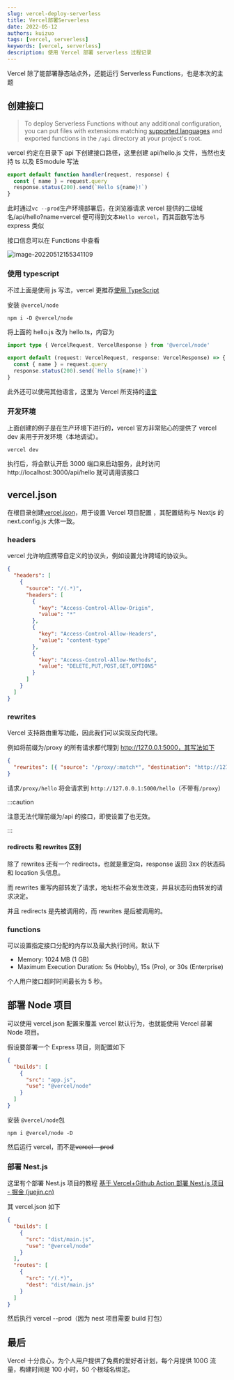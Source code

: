 ```yaml
---
slug: vercel-deploy-serverless
title: Vercel部署Serverless
date: 2022-05-12
authors: kuizuo
tags: [vercel, serverless]
keywords: [vercel, serverless]
description: 使用 Vercel 部署 serverless 过程记录
---
```


Vercel 除了能部署静态站点外，还能运行 Serverless Functions，也是本次的主题

<!-- truncate -->

## 创建接口

> To deploy Serverless Functions without any additional configuration, you can put files with extensions matching [supported languages](https://vercel.com/docs/concepts/functions/supported-languages) and exported functions in the `/api` directory at your project's root.

vercel 约定在目录下 api 下创建接口路径，这里创建 api/hello.js 文件，当然也支持 ts 以及 ESmodule 写法

```javascript title='api/hello.js'
export default function handler(request, response) {
  const { name } = request.query
  response.status(200).send(`Hello ${name}!`)
}
```

此时通过`vc --prod`生产环境部署后，在浏览器请求 vercel 提供的二级域名/api/hello?name=vercel 便可得到文本`Hello vercel`，而其函数写法与 express 类似

接口信息可以在 Functions 中查看

![image-20220512155341109](https://img.kuizuo.cn/image-20220512155341109.png)

### 使用 typescript

不过上面是使用 js 写法，vercel 更推荐[使用 TypeScript](https://vercel.com/docs/concepts/functions/serverless-functions/supported-languages#using-typescript)

安装 `@vercel/node`

```
npm i -D @vercel/node
```

将上面的 hello.js 改为 hello.ts，内容为

```typescript title='api/hello.ts'
import type { VercelRequest, VercelResponse } from '@vercel/node'

export default (request: VercelRequest, response: VercelResponse) => {
  const { name } = request.query
  response.status(200).send(`Hello ${name}!`)
}
```

此外还可以使用其他语言，这里为 Vercel 所支持的[语言](https://vercel.com/docs/concepts/functions/serverless-functions/supported-languages#supported-languages:)

### 开发环境

上面创建的例子是在生产环境下进行的，vercel 官方非常贴心的提供了 vercel dev 来用于开发环境（本地调试）。

```
vercel dev
```

执行后，将会默认开启 3000 端口来启动服务，此时访问 http://localhost:3000/api/hello 就可调用该接口

## vercel.json

在根目录创建[vercel.json](https://vercel.com/docs/project-configuration)，用于设置 Vercel 项目配置 ，其配置结构与 Nextjs 的 next.config.js 大体一致。

### headers

vercel 允许响应携带自定义的协议头，例如设置允许跨域的协议头。

```json title='vercel.json'
{
  "headers": [
    {
      "source": "/(.*)",
      "headers": [
        {
          "key": "Access-Control-Allow-Origin",
          "value": "*"
        },
        {
          "key": "Access-Control-Allow-Headers",
          "value": "content-type"
        },
        {
          "key": "Access-Control-Allow-Methods",
          "value": "DELETE,PUT,POST,GET,OPTIONS"
        }
      ]
    }
  ]
}
```

### rewrites

Vercel 支持路由重写功能，因此我们可以实现反向代理。

例如将前缀为/proxy 的所有请求都代理到 http://127.0.0.1:5000，其写法如下

```json title='vercel.json'
{
  "rewrites": [{ "source": "/proxy/:match*", "destination": "http://127.0.0.1:5000/:match*" }]
}
```

请求`/proxy/hello` 将会请求到 `http://127.0.0.1:5000/hello`（不带有`/proxy`）

:::caution

注意无法代理前缀为/api 的接口，即使设置了也无效。

:::

#### redirects 和 rewrites 区别

除了 rewrites 还有一个 redirects，也就是重定向，response 返回 3xx 的状态码和 location 头信息。

而 rewrites 重写内部转发了请求，地址栏不会发生改变，并且状态码由转发的请求决定。

并且 redirects 是先被调用的，而 rewrites 是后被调用的。

### functions

可以设置指定接口分配的内存以及最大执行时间。默认下

- Memory: 1024 MB (1 GB)
- Maximum Execution Duration: 5s (Hobby), 15s (Pro), or 30s (Enterprise)

个人用户接口超时时间最长为 5 秒。

## 部署 Node 项目

可以使用 vercel.json 配置来覆盖 vercel 默认行为，也就能使用 Vercel 部署 Node 项目。

假设要部署一个 Express 项目，则配置如下

```json title='vercel.json'
{
  "builds": [
    {
      "src": "app.js",
      "use": "@vercel/node"
    }
  ]
}
```

安装 `@vercel/node`包

```shell
npm i @vercel/node -D
```

然后运行 vercel，而不是~~vercel --prod~~

### 部署 Nest.js

这里有个部署 Nest.js 项目的教程 [基于 Vercel+Github Action 部署 Nest.js 项目 - 掘金 (juejin.cn)](https://juejin.cn/post/7023690214803505166)

其 vercel.json 如下

```json title='vercel.json'
{
  "builds": [
    {
      "src": "dist/main.js",
      "use": "@vercel/node"
    }
  ],
  "routes": [
    {
      "src": "/(.*)",
      "dest": "dist/main.js"
    }
  ]
}
```

然后执行 vercel --prod（因为 nest 项目需要 build 打包）

## 最后

Vercel 十分良心，为个人用户提供了免费的爱好者计划，每个月提供 100G 流量，构建时间是 100 小时，50 个根域名绑定。
